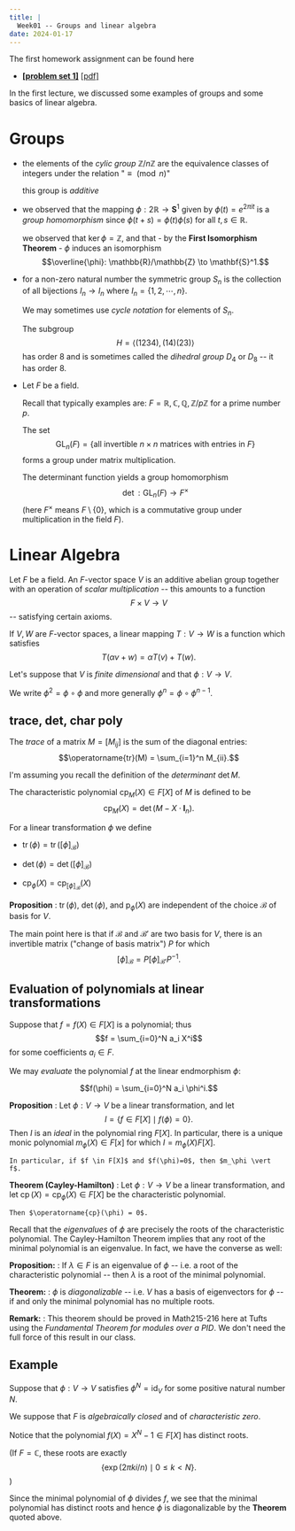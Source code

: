 ```yaml
---
title: |
  Week01 -- Groups and linear algebra
date: 2024-01-17
---
```


The first homework assignment can be found here

- [**[problem set 1]**](/course-assignments/PS01--rep-theory.html) [[pdf]](/course-assignments/PS01--rep-theory.pdf)

In the first lecture, we discussed some examples of groups and some
basics of linear algebra.

# Groups

- the elements of the *cylic group* $\mathbb{Z}/n\mathbb{Z}$ are the
  equivalence classes of integers under the relation "$\equiv
  \pmod{n}$"
  
  this group is *additive*
  
- we observed that the mapping $\phi:2\mathbb{R} \to \mathbf{S}^1$
  given by $\phi(t) = e^{2\pi i t}$ is a *group homomorphism*
  since $\phi(t + s) = \phi(t) \phi(s)$ for all $t,s \in \mathbb{R}$.

  we observed that $\ker \phi = \mathbb{Z}$, and that - by the **First
  Isomorphism Theorem** - $\phi$ induces an isomorphism
  $$\overline{\phi}: \mathbb{R}/\mathbb{Z} \to \mathbf{S}^1.$$

- for a non-zero natural number the symmetric group $S_n$ is the
  collection of all bijections $I_n \to I_n$ where $I_n =
  \{1,2,\cdots,n\}$.
  
  We may sometimes use *cycle notation* for elements of $S_n$.
  
  The subgroup $$H=\langle (1234), (14)(23) \rangle$$ has order
  $8$ and is sometimes called the *dihedral group* $D_4$ or $D_8$ --
  it has order 8.

- Let $F$ be a field.

  Recall that typically examples are: $F =
  \mathbb{R},\mathbb{C},\mathbb{Q},\mathbb{Z}/p\mathbb{Z}$ for a prime
  number $p$.

  The set
  $$\operatorname{GL}_n(F) = \{\text{all invertible $n \times n$  matrices with entries in $F$}\}$$
  forms a group under matrix multiplication.

  The determinant function yields a group homomorphism
  $$\det:\operatorname{GL}_n(F) \to F^\times$$ (here $F^\times$ means
  $F \setminus \{0\}$, which is a commutative group under
  multiplication in the field $F$).

# Linear Algebra

Let $F$ be a field. An $F$-vector space $V$ is an additive abelian
group together with an operation of *scalar multiplication* -- this
amounts to a function $$F \times V \to V$$ -- satisfying certain
axioms. 

If $V,W$ are $F$-vector spaces, a linear mapping $T:V \to W$ is a
function which satisfies $$T(\alpha v + w) = \alpha T(v) + T(w).$$

Let's suppose that $V$ is *finite dimensional* and that $\phi:V \to
V$.

We write $\phi^2 = \phi \circ \phi$ and more generally
$\phi^n = \phi \circ \phi^{n-1}$.


## trace, det, char poly

The *trace* of a matrix $M=[M_{ij}]$ is the sum of the diagonal
entries: $$\operatorname{tr}(M) = \sum_{i=1}^n M_{ii}.$$

I'm assuming you recall the definition of the *determinant* $\det M$.

The characteristic polynomial $\operatorname{cp}_M(X) \in F[X]$ of $M$
is defined to be $$\operatorname{cp}_M(X) = \det(M - X \cdot
\mathbf{I}_n).$$

For a linear transformation $\phi$ we define

- $\operatorname{tr}(\phi) = \operatorname{tr}([\phi]_{\mathcal{B}})$

- $\operatorname{det}(\phi) = \operatorname{det}([\phi]_{\mathcal{B}})$

- $\operatorname{cp}_\phi(X) = \operatorname{cp}_{[\phi]_{\mathcal{B}}}(X)$

**Proposition**
  : $\operatorname{tr}(\phi)$, $\operatorname{det}(\phi)$, and
    $\operatorname{p}_\phi(X)$ are independent of the choice $\mathcal{B}$ of basis for $V$.

The main point here is that if $\mathcal{B}$ and $\mathcal{B}'$ are
two basis for $V$, there is an invertible matrix ("change of basis
matrix") $P$ for which $$[\phi]_{\mathcal{B}} = P
[\phi]_{\mathcal{B}'} P^{-1}.$$

## Evaluation of polynomials at linear transformations

Suppose that $f = f(X) \in F[X]$ is a polynomial; thus
$$f = \sum_{i=0}^N a_i X^i$$
for some coefficients $a_i \in F$.

We may *evaluate* the polynomial $f$ at the linear endmorphism $\phi$:

$$f(\phi) = \sum_{i=0}^N a_i \phi^i.$$

**Proposition**
  : Let $\phi:V \to V$ be a linear transformation, and let $$I = \{f
    \in F[X] \mid f(\phi) = 0\}.$$
	Then $I$ is an *ideal* in the polynomial ring $F[X]$. In particular,
	there is a unique monic polynomial $m_\phi(X) \in F[x]$ for which
	$I = m_\phi(X) F[X]$.
	
	In particular, if $f \in F[X]$ and $f(\phi)=0$, then $m_\phi \vert
    f$.


**Theorem (Cayley-Hamilton)**
  : Let $\phi:V \to V$ be a linear transformation, and let
    $\operatorname{cp}(X) = \operatorname{cp}_\phi(X) \in F[X]$ be the characteristic polynomial.
	
	Then $\operatorname{cp}(\phi) = 0$.


Recall that the *eigenvalues* of $\phi$ are precisely the roots of the
characteristic polynomial. The Cayley-Hamilton Theorem implies that
any root of the minimal polynomial is an eigenvalue. In fact, we have
the converse as well:

**Proposition:**
  : If $\lambda \in F$ is an eigenvalue of $\phi$ -- i.e. a root of
  the characteristic polynomial -- then $\lambda$ is a root of the
  minimal polynomial.
  
  
**Theorem:**
  : $\phi$ is *diagonalizable* -- i.e. $V$ has a basis of eigenvectors
    for $\phi$ -- if and only the minimal polynomial has no multiple
    roots.

**Remark:**
  : This theorem should be proved in Math215-216 here at Tufts using
    the *Fundamental Theorem for modules over a PID*. We don't need
    the full force of this result in our class.

## Example

Suppose that $\phi:V \to V$ satisfies $\phi^N = \operatorname{id}_V$
for some positive natural number $N$. 

We suppose that $F$ is *algebraically closed* and of *characteristic zero*.

Notice that the polynomial $f(X) = X^N -1 \in F[X]$ has distinct roots.

(If $F = \mathbb{C}$, these roots are exactly
$$\{\exp(2\pi k i/n) \mid 0 \le k < N\}.$$
)

Since the minimal polynomial of $\phi$ divides $f$, we see that the
minimal polynomial has distinct roots and hence $\phi$ is
diagonalizable by the **Theorem** quoted above.
